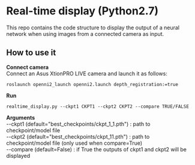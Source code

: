 # Real-time display (Python2.7)
This repo contains the code structure to display the output of a neural network when using images from a connected camera as input.

## How to use it  

**Connect camera**  
Connect an Asus XtionPRO LIVE camera and launch it as follows:
```
roslaunch openni2_launch openni2.launch depth_registration:=true
```

**Run**
```
realtime_display.py --ckpt1 CKPT1 --ckpt2 CKPT2 --compare TRUE/FALSE
```

**Arguments**  
--ckpt1 (default="best_checkpoints/ckpt_1_1.pth") : path to checkpoint/model file  
--ckpt2 (default="best_checkpoints/ckpt_11.pth") : path to checkpoint/model file (only used when compare=True)  
--compare (default=False) : if True the outputs of ckpt1 and ckpt2 will be displayed  
